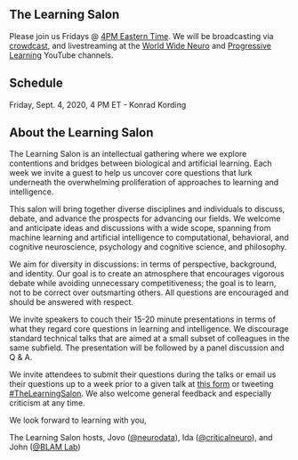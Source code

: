 ## The Learning Salon

Please join us Fridays @ [4PM Eastern Time](https://greenwichmeantime.com/time/to/eastern-local/). We will be broadcasting via  
[crowdcast](https://www.crowdcast.io/e/learningsalon/), and livestreaming at the [World Wide Neuro](https://www.youtube.com/channel/UCRtCI0-aWSVcS4_qM6yGS7g) and [Progressive Learning](https://www.youtube.com/channel/UCd1UGOIAuWzVVz0zdXamYsg) YouTube channels.


## Schedule

Friday, Sept. 4, 2020, 4 PM ET - Konrad Kording

## About the Learning Salon

The Learning Salon is an intellectual gathering where we explore contentions and bridges between biological and artificial learning. Each week we invite a guest to help us uncover core questions that lurk underneath the overwhelming proliferation of approaches to learning and intelligence. 

This salon will bring together diverse disciplines and individuals to discuss, debate, and advance the prospects for advancing our fields. We welcome and anticipate ideas and discussions with a wide scope, spanning from machine learning and artificial intelligence to computational, behavioral, and cognitive neuroscience, psychology and cognitive science, and philosophy. 
 
We aim for diversity in discussions: in terms of perspective, background, and identity. Our goal is to create an atmosphere that encourages vigorous debate while avoiding unnecessary competitiveness; the goal is to learn, not to be correct over outsmarting others. All questions are encouraged and should be answered with respect.
 
We invite speakers to couch their 15-20 minute presentations in terms of what they regard core questions in learning and intelligence. We discourage standard technical talks that are aimed at a small subset of colleagues in the same subfield. The presentation will be followed by a panel discussion and Q & A. 

We invite attendees to submit their questions during the talks or email us their questions up to a week prior to a given talk at [this form](https://forms.gle/Q3nPb2sToQud4UTi6) or tweeting [#TheLearningSalon](https://twitter.com/search?q=%23TheLearningSalon&src=typed_query). We also welcome general feedback and especially criticism at any time.

 
We look forward to learning with you,

The Learning Salon hosts, 
Jovo ([@neurodata](https://twitter.com/neuro_data)), Ida ([@criticalneuro](https://twitter.com/criticalneuro)), and John ([@BLAM Lab](https://twitter.com/blamlab))
